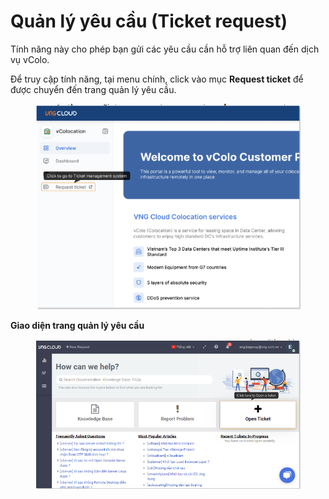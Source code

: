 # Quản lý yêu cầu (Ticket request)

Tính năng này cho phép bạn gửi các yêu cầu cần hỗ trợ liên quan đến dịch vụ vColo.

Để truy cập tính năng, tại menu chính, click vào mục **Request ticket** để được chuyển đến trang quản lý yêu cầu.

<figure><img src="../../.gitbook/assets/image (9) (1).png" alt=""><figcaption></figcaption></figure>

**Giao diện trang quản lý yêu cầu**

<figure><img src="../../.gitbook/assets/image (10) (1).png" alt=""><figcaption></figcaption></figure>
